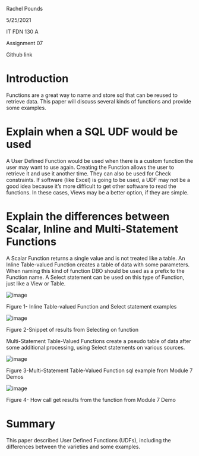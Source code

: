Rachel Pounds

5/25/2021

IT FDN 130 A

Assignment 07

Github link

# Introduction

Functions are a great way to name and store sql that can be reused to retrieve data.  This paper will discuss several kinds of functions and provide some examples. 


# Explain when a SQL UDF would be used

A User Defined Function would be used when there is a custom function the user may want to use again.  Creating the Function allows the user to retrieve it and use it another time.   They can also be used for Check constraints.  If software (like Excel) is going to be used, a UDF may not be a good idea because it’s more difficult to get other software to read the functions.  In these cases, Views may be a better option, if they are simple.


# Explain the differences between Scalar, Inline and Multi-Statement Functions

A Scalar Function returns a single value and is not treated like a table. 
An Inline Table-valued Function creates a table of data with some parameters.   When naming this kind of function DBO should be used as a prefix to the Function name.  A Select statement can be used on this type of Function, just like a View or Table.
 

![image](https://user-images.githubusercontent.com/84206447/119711839-d3fb0980-be14-11eb-8f6f-aba56a50b42f.png)

Figure 1- Inline Table-valued Function and Select statement examples


![image](https://user-images.githubusercontent.com/84206447/119711864-d8bfbd80-be14-11eb-8523-a189a554ccc9.png)

Figure 2-Snippet of results from Selecting on function


Multi-Statement  Table-Valued Functions create a pseudo table of data after some additional processing, using Select statements on various sources. 


 ![image](https://user-images.githubusercontent.com/84206447/119711929-eaa16080-be14-11eb-925e-e6785593b26b.png)

Figure 3-Multi-Statement Table-Valued Function sql example from Module 7 Demos


![image](https://user-images.githubusercontent.com/84206447/119711963-f55bf580-be14-11eb-8bf5-b3f986e45af5.png)

Figure 4- How call get results from the function from Module 7 Demo


# Summary
This paper described User Defined Functions (UDFs), including the differences between the varieties and some examples.



